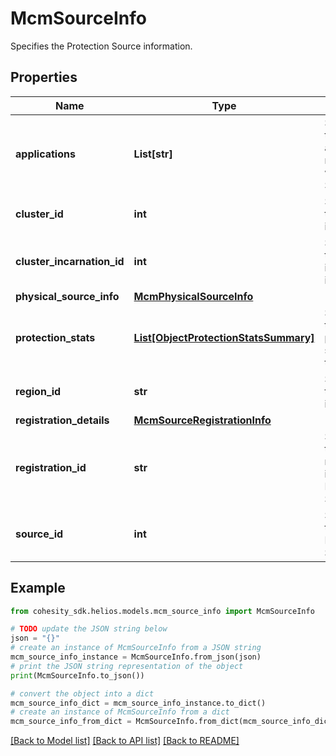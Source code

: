 # McmSourceInfo

Specifies the Protection Source information.

## Properties

Name | Type | Description | Notes
------------ | ------------- | ------------- | -------------
**applications** | **List[str]** | Specifies the list of applications registered with current Source. | [optional] 
**cluster_id** | **int** | Specifies the cluster id. | [optional] 
**cluster_incarnation_id** | **int** | Specifies the cluster incarnation id. | [optional] 
**physical_source_info** | [**McmPhysicalSourceInfo**](McmPhysicalSourceInfo.md) |  | [optional] 
**protection_stats** | [**List[ObjectProtectionStatsSummary]**](ObjectProtectionStatsSummary.md) | Specifies the protection statistics of the Source. | [optional] 
**region_id** | **str** | Specifies the region id. | [optional] 
**registration_details** | [**McmSourceRegistrationInfo**](McmSourceRegistrationInfo.md) |  | [optional] 
**registration_id** | **str** | Specifies the registration id of the Protection Source. | [optional] 
**source_id** | **int** | Specifies the id of the Protection Source. | [optional] 

## Example

```python
from cohesity_sdk.helios.models.mcm_source_info import McmSourceInfo

# TODO update the JSON string below
json = "{}"
# create an instance of McmSourceInfo from a JSON string
mcm_source_info_instance = McmSourceInfo.from_json(json)
# print the JSON string representation of the object
print(McmSourceInfo.to_json())

# convert the object into a dict
mcm_source_info_dict = mcm_source_info_instance.to_dict()
# create an instance of McmSourceInfo from a dict
mcm_source_info_from_dict = McmSourceInfo.from_dict(mcm_source_info_dict)
```
[[Back to Model list]](../README.md#documentation-for-models) [[Back to API list]](../README.md#documentation-for-api-endpoints) [[Back to README]](../README.md)


